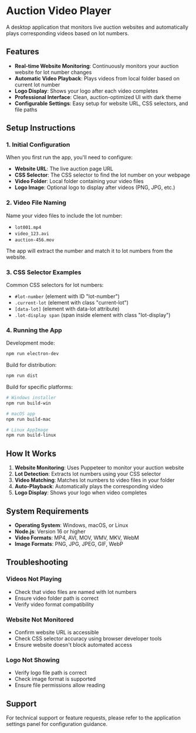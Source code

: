 # Auction Video Player

A desktop application that monitors live auction websites and automatically plays corresponding videos based on lot numbers.

## Features

- **Real-time Website Monitoring**: Continuously monitors your auction website for lot number changes
- **Automatic Video Playback**: Plays videos from local folder based on current lot number
- **Logo Display**: Shows your logo after each video completes
- **Professional Interface**: Clean, auction-optimized UI with dark theme
- **Configurable Settings**: Easy setup for website URL, CSS selectors, and file paths

## Setup Instructions

### 1. Initial Configuration

When you first run the app, you'll need to configure:

- **Website URL**: The live auction page URL
- **CSS Selector**: The CSS selector to find the lot number on your webpage
- **Video Folder**: Local folder containing your video files
- **Logo Image**: Optional logo to display after videos (PNG, JPG, etc.)

### 2. Video File Naming

Name your video files to include the lot number:
- `lot001.mp4`
- `video_123.avi`
- `auction-456.mov`

The app will extract the number and match it to lot numbers from the website.

### 3. CSS Selector Examples

Common CSS selectors for lot numbers:
- `#lot-number` (element with ID "lot-number")
- `.current-lot` (element with class "current-lot")
- `[data-lot]` (element with data-lot attribute)
- `.lot-display span` (span inside element with class "lot-display")

### 4. Running the App

Development mode:
```bash
npm run electron-dev
```

Build for distribution:
```bash
npm run dist
```

Build for specific platforms:
```bash
# Windows installer
npm run build-win

# macOS app
npm run build-mac

# Linux AppImage
npm run build-linux
```

## How It Works

1. **Website Monitoring**: Uses Puppeteer to monitor your auction website
2. **Lot Detection**: Extracts lot numbers using your CSS selector
3. **Video Matching**: Matches lot numbers to video files in your folder
4. **Auto-Playback**: Automatically plays the corresponding video
5. **Logo Display**: Shows your logo when video completes

## System Requirements

- **Operating System**: Windows, macOS, or Linux
- **Node.js**: Version 16 or higher
- **Video Formats**: MP4, AVI, MOV, WMV, MKV, WebM
- **Image Formats**: PNG, JPG, JPEG, GIF, WebP

## Troubleshooting

### Videos Not Playing
- Check that video files are named with lot numbers
- Ensure video folder path is correct
- Verify video format compatibility

### Website Not Monitored
- Confirm website URL is accessible
- Check CSS selector accuracy using browser developer tools
- Ensure website doesn't block automated access

### Logo Not Showing
- Verify logo file path is correct
- Check image format is supported
- Ensure file permissions allow reading

## Support

For technical support or feature requests, please refer to the application settings panel for configuration guidance.
